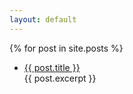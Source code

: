 ```yaml
---
layout: default
---
```


<section>
  {% for post in site.posts %}
  <ul>
    <li>
      <a href="{{ post.url }}">{{ post.title }}</a>
      <br>{{ post.excerpt }}
    </li>
  </ul>
 </section>
  
